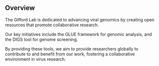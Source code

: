 ## Overview

The Gifford Lab is dedicated to advancing viral genomics by creating open resources that promote collaborative research.

Our key initiatives include the GLUE framework for genomic analysis, and the DIGS tool for genome screening.

By providing these tools, we aim to provide researchers globally to contribute to and benefit from our work, fostering a collaborative environment in virus research.
